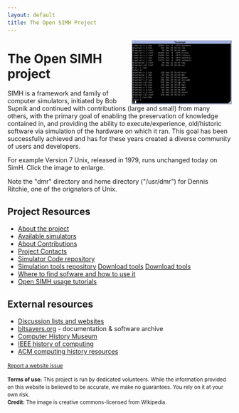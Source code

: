 ```yaml
---
layout: default
title: The Open SIMH Project
---
```


<a href="Version_7_Unix_SIMH_PDP11_Emulation_DMR.png" target="_blank"><img align="right" width="225" height="144" src="Version_7_Unix_SIMH_PDP11_Emulation_DMR_Small.png" title="Version 7 Unix running on a SimH PDP-11 emulation" alt="Terminal window running SimH"></a>

# The Open SIMH project

SIMH is a framework and family of computer simulators, initiated by Bob Supnik and continued with contributions (large and small) from many others, with the primary goal of enabling the preservation of knowledge contained in, and providing the ability to execute/experience, old/historic software via simulation of the hardware on which it ran. This goal has been successfully achieved and has for these years created a diverse community of users and developers.

For example Version 7 Unix, released in 1979, runs unchanged today on SimH. Click the image to enlarge.

Note the "dmr" directory and home directory ("/usr/dmr") for Dennis Ritchie, one of the orignators of Unix.

## Project Resources

- [About the project](about)
- [Available simulators](simulators)
- [About Contributions](contributions)
- [Project Contacts](contacts)
- [Simulator Code repository](https://github.com/{{site.simh_username}}/{{site.simh_reponame}})
- [Simulation tools repository](https://github.com/{{site.simh_username}}/{{site.simtools_reponame}})
  <a href="https://github.com/{{site.simh_username}}/{{site.simtools_reponame}}/tarball/master" class="download-button tar"><span>Download tools</span></a>
  <a href="https://github.com/{{site.simh_username}}/{{site.simtools_reponame}}/zipball/master" class="download-button zip"><span>Download tools</span></a>
- [Where to find sofware and how to use it](software)
- [Open SIMH usage tutorials](tutorials)

## External resources

- [Discussion lists and websites](community)
- [bitsavers.org](http://bitsavers.org/) - documentation & software archive
- [Computer History Museum](https://computerhistory.org/)
- [IEEE history of computing](https://www.computer.org/csdl/magazine/an)
- [ACM computing history resources](https://history.acm.org/acm-history/computing-history-resources-and-guides/computing-history-resources-and-guides-2/)

<small>[Report a website issue](https://opensimh.org/contacts/#website-feedback)</small>

<small>**Terms of use:** This project is run by dedicated volunteers.
While the information provided on this website is believed to be accurate, we make no guarantees.
You rely on it at your own risk. </small><br />
<small>**Credit:** The image is creative commons-licensed from Wikipedia.</small>

